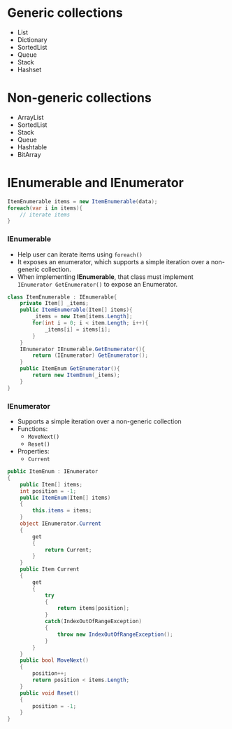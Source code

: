 # Generic collections
- List
- Dictionary
- SortedList
- Queue
- Stack
- Hashset
# Non-generic collections
- ArrayList
- SortedList
- Stack
- Queue
- Hashtable
- BitArray
# IEnumerable and IEnumerator
``````csharp
ItemEnumerable items = new ItemEnumerable(data);
foreach(var i in items){
	// iterate items
}
``````
### IEnumerable
- Help user can iterate items using `foreach()`
- It exposes an enumerator, which supports a simple iteration over a non-generic collection.
- When implementing **IEnumerable**, that class must implement `IEnumerator GetEnumerator()` to expose an Enumerator.
``````csharp
class ItemEnumerable : IEnumerable{
	private Item[] _items;
	public ItemEnumerable(Item[] items){
		_items = new Item[items.Length];
		for(int i = 0; i < item.Length; i++){
			_items[i] = items[i];
		}
	}
	IEnumerator IEnumerable.GetEnumerator(){
		return (IEnumerator) GetEnumerator();
	}
	public ItemEnum GetEnumerator(){
		return new ItemEnum(_items);
	}
}
``````
### IEnumerator
- Supports a simple iteration over a non-generic collection
- Functions:
	- `MoveNext()`
	- `Reset()`
- Properties:
	- `Current`
``````csharp
public ItemEnum : IEnumerator
{
	public Item[] items;
	int position = -1;
	public ItemEnum(Item[] items)
	{
		this.items = items;
	}
	object IEnumerator.Current
	{
		get
		{
			return Current;
		}
	}
	public Item Current
	{
		get
		{
			try
			{
				return items[position];
			}
			catch(IndexOutOfRangeException)
			{
				throw new IndexOutOfRangeException();
			}
		}
	}
	public bool MoveNext()
	{
		position++;
		return position < items.Length;
	}
	public void Reset()
	{
		position = -1;
	}
}
``````
